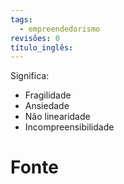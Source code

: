 ```yaml
---
tags:
  - empreendedorismo
revisões: 0
título_inglês:
---
```

Significa: 
- Fragilidade
- Ansiedade
- Não linearidade
- Incompreensibilidade
# Fonte
